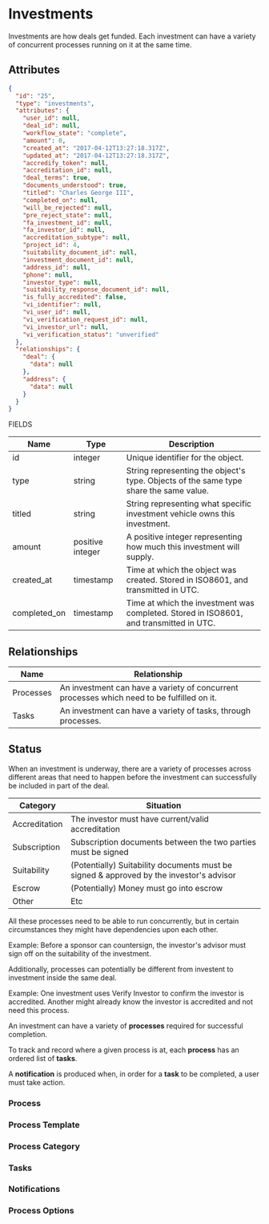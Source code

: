 # Investments

Investments are how deals get funded. Each investment can have a variety
of concurrent processes running on it at the same time.

## Attributes
```json
{
  "id": "25",
  "type": "investments",
  "attributes": {
    "user_id": null,
    "deal_id": null,
    "workflow_state": "complete",
    "amount": 0,
    "created_at": "2017-04-12T13:27:18.317Z",
    "updated_at": "2017-04-12T13:27:18.317Z",
    "accredify_token": null,
    "accreditation_id": null,
    "deal_terms": true,
    "documents_understood": true,
    "titled": "Charles George III",
    "completed_on": null,
    "will_be_rejected": null,
    "pre_reject_state": null,
    "fa_investment_id": null,
    "fa_investor_id": null,
    "accreditation_subtype": null,
    "project_id": 4,
    "suitability_document_id": null,
    "investment_document_id": null,
    "address_id": null,
    "phone": null,
    "investor_type": null,
    "suitability_response_document_id": null,
    "is_fully_accredited": false,
    "vi_identifier": null,
    "vi_user_id": null,
    "vi_verification_request_id": null,
    "vi_investor_url": null,
    "vi_verification_status": "unverified"
  },
  "relationships": {
    "deal": {
      "data": null
    },
    "address": {
      "data": null
    }
  }
}
```

FIELDS

Name | Type | Description
---- | ---- | -----------
id | integer | Unique identifier for the object.
type | string | String representing the object's type. Objects of the same type share the same value.
titled | string | String representing what specific investment vehicle owns this investment.
amount | positive integer | A positive integer representing how much this investment will supply.
created_at | timestamp | Time at which the object was created. Stored in ISO8601, and transmitted in UTC.
completed_on | timestamp | Time at which the investment was completed. Stored in ISO8601, and transmitted in UTC.

## Relationships

Name | Relationship
---- | ------------
Processes | An investment can have a variety of concurrent processes which need to be fulfilled on it.
Tasks | An investment can have a variety of tasks, through processes.

## Status

When an investment is underway, there are a variety of processes across
different areas that need to happen before the investment can
successfully be included in part of the deal.

Category | Situation
---- | ------------
Accreditation | The investor must have current/valid accreditation
Subscription | Subscription documents between the two parties must be signed
Suitability | (Potentially) Suitability documents must be signed & approved by the investor's advisor
Escrow | (Potentially) Money must go into escrow
Other | Etc

All these processes need to be able to run concurrently, but in certain
circumstances they might have dependencies upon each other.

<aside class="notice">
Example: Before a sponsor can countersign, the investor's advisor must sign off on the suitability of the investment.
</aside>

Additionally, processes can potentially be different from investent to
investment inside the same deal.

<aside class="notice">
Example: One investment uses Verify Investor to confirm the investor is
accredited. Another might already know the investor is accredited and
not need this process.
</aside>

An investment can have a variety of **processes** required for successful completion.

To track and record where a given process is at, each **process** has an ordered list of **tasks**.

A **notification** is produced when, in order for a **task** to be
completed, a user must take action.

### Process

### Process Template

### Process Category

### Tasks

### Notifications

### Process Options
